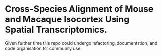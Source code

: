 # Cross-Species Alignment of Mouse and Macaque Isocortex Using Spatial Transcriptomics.

Given further time this repo could undergo refactoring, documentation, and code organisation for community use.
